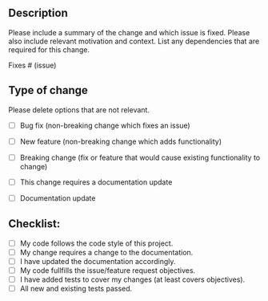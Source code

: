 ## Description
Please include a summary of the change and which issue is fixed. Please also include relevant motivation and context. List any dependencies that are required for this change.


Fixes # (issue)


## Type of change
Please delete options that are not relevant.

- [ ] Bug fix (non-breaking change which fixes an issue)
- [ ] New feature (non-breaking change which adds functionality)
- [ ] Breaking change (fix or feature that would cause existing functionality to change)
- [ ] This change requires a documentation update
- [ ] Documentation update


## Checklist:
- [ ] My code follows the code style of this project.
- [ ] My change requires a change to the documentation.
- [ ] I have updated the documentation accordingly.
- [ ] My code fullfills the issue/feature request objectives.
- [ ] I have added tests to cover my changes (at least covers objectives).
- [ ] All new and existing tests passed.
